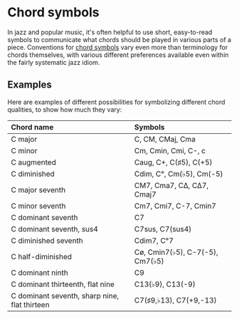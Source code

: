 # Chord symbols

In jazz and popular music, it's often helpful to use short, easy-to-read symbols to communicate what chords should be played in various parts of a piece. Conventions for [chord symbols](https://en.wikipedia.org/wiki/Chord_letters) vary even more than terminology for chords themselves, with various different preferences available even within the fairly systematic jazz idiom.

## Examples

Here are examples of different possibilities for symbolizing different chord qualities, to show how much they vary:

| Chord name | Symbols |
| :--- | :--- |
| C major | C, CM, CMaj, Cma |
| C minor | Cm, Cmin, Cmi, C-, c |
| C augmented | Caug, C+, C\(♯5\), C\(+5\) |
| C diminished | Cdim, C°, Cm\(♭5\), Cm\(-5\) |
| C major seventh | CM7, Cma7, C∆, C∆7, Cmaj7 |
| C minor seventh | Cm7, Cmi7, C-7, Cmin7 |
| C dominant seventh | C7 |
| C dominant seventh, sus4 | C7sus, C7\(sus4\) |
| C diminished seventh | Cdim7, C°7 |
| C half-diminished | Cø, Cmin7\(♭5\), C-7\(-5\), Cm7\(♭5\) |
| C dominant ninth | C9 |
| C dominant thirteenth, flat nine | C13\(♭9\), C13\(-9\) |
| C dominant seventh, sharp nine, flat thirteen | C7\(♯9,♭13\), C7\(+9,-13\) |



